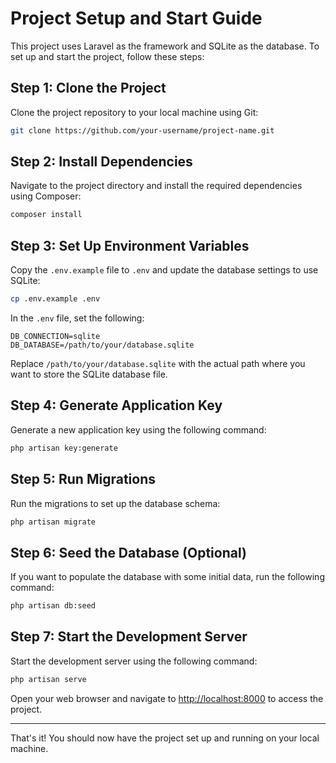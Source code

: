 # Project Setup and Start Guide

This project uses Laravel as the framework and SQLite as the database. To set up and start the project, follow these steps:

## Step 1: Clone the Project

Clone the project repository to your local machine using Git:

```bash
git clone https://github.com/your-username/project-name.git
```

## Step 2: Install Dependencies

Navigate to the project directory and install the required dependencies using Composer:

```bash
composer install
```

## Step 3: Set Up Environment Variables

Copy the `.env.example` file to `.env` and update the database settings to use SQLite:

```bash
cp .env.example .env
```

In the `.env` file, set the following:

```
DB_CONNECTION=sqlite
DB_DATABASE=/path/to/your/database.sqlite
```
Replace `/path/to/your/database.sqlite` with the actual path where you want to store the SQLite database file.

## Step 4: Generate Application Key

Generate a new application key using the following command:

```bash
php artisan key:generate
```

## Step 5: Run Migrations

Run the migrations to set up the database schema:

```bash
php artisan migrate
```

## Step 6: Seed the Database (Optional)

If you want to populate the database with some initial data, run the following command:

```bash
php artisan db:seed
```

## Step 7: Start the Development Server

Start the development server using the following command:

```bash
php artisan serve
```

Open your web browser and navigate to [http://localhost:8000](http://localhost:8000) to access the project.

---

That's it! You should now have the project set up and running on your local machine.